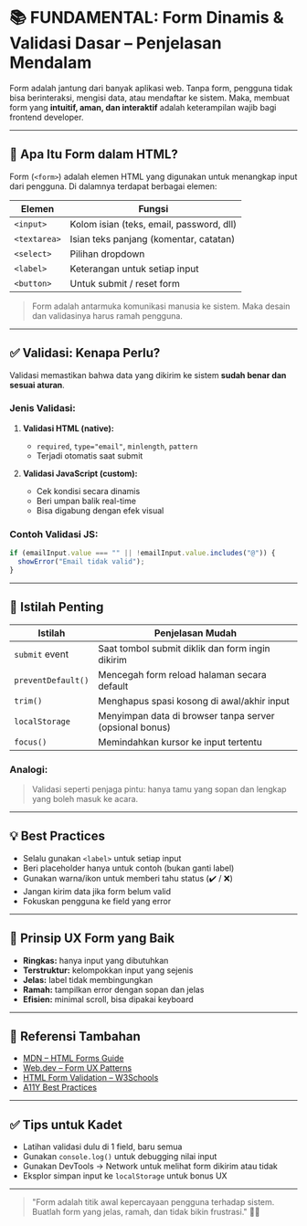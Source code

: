 # 📚 FUNDAMENTAL: Form Dinamis & Validasi Dasar – Penjelasan Mendalam

Form adalah jantung dari banyak aplikasi web. Tanpa form, pengguna tidak bisa berinteraksi, mengisi data, atau mendaftar ke sistem. Maka, membuat form yang **intuitif, aman, dan interaktif** adalah keterampilan wajib bagi frontend developer.

---

## 🧩 Apa Itu Form dalam HTML?

Form (`<form>`) adalah elemen HTML yang digunakan untuk menangkap input dari pengguna. Di dalamnya terdapat berbagai elemen:

| Elemen       | Fungsi                                   |
| ------------ | ---------------------------------------- |
| `<input>`    | Kolom isian (teks, email, password, dll) |
| `<textarea>` | Isian teks panjang (komentar, catatan)   |
| `<select>`   | Pilihan dropdown                         |
| `<label>`    | Keterangan untuk setiap input            |
| `<button>`   | Untuk submit / reset form                |

> Form adalah antarmuka komunikasi manusia ke sistem. Maka desain dan validasinya harus ramah pengguna.

---

## ✅ Validasi: Kenapa Perlu?

Validasi memastikan bahwa data yang dikirim ke sistem **sudah benar dan sesuai aturan**.

### Jenis Validasi:

1. **Validasi HTML (native):**

   - `required`, `type="email"`, `minlength`, `pattern`
   - Terjadi otomatis saat submit

2. **Validasi JavaScript (custom):**

   - Cek kondisi secara dinamis
   - Beri umpan balik real-time
   - Bisa digabung dengan efek visual

### Contoh Validasi JS:

```js
if (emailInput.value === "" || !emailInput.value.includes("@")) {
  showError("Email tidak valid");
}
```

---

## 🧠 Istilah Penting

| Istilah            | Penjelasan Mudah                                        |
| ------------------ | ------------------------------------------------------- |
| `submit` event     | Saat tombol submit diklik dan form ingin dikirim        |
| `preventDefault()` | Mencegah form reload halaman secara default             |
| `trim()`           | Menghapus spasi kosong di awal/akhir input              |
| `localStorage`     | Menyimpan data di browser tanpa server (opsional bonus) |
| `focus()`          | Memindahkan kursor ke input tertentu                    |

### Analogi:

> Validasi seperti penjaga pintu: hanya tamu yang sopan dan lengkap yang boleh masuk ke acara.

---

## 💡 Best Practices

- Selalu gunakan `<label>` untuk setiap input
- Beri placeholder hanya untuk contoh (bukan ganti label)
- Gunakan warna/ikon untuk memberi tahu status (✔️ / ❌)
- Jangan kirim data jika form belum valid
- Fokuskan pengguna ke field yang error

---

## 🎯 Prinsip UX Form yang Baik

- **Ringkas:** hanya input yang dibutuhkan
- **Terstruktur:** kelompokkan input yang sejenis
- **Jelas:** label tidak membingungkan
- **Ramah:** tampilkan error dengan sopan dan jelas
- **Efisien:** minimal scroll, bisa dipakai keyboard

---

## 🔗 Referensi Tambahan

- [MDN – HTML Forms Guide](https://developer.mozilla.org/en-US/docs/Learn/Forms)
- [Web.dev – Form UX Patterns](https://web.dev/sign-up-form-best-practices/)
- [HTML Form Validation – W3Schools](https://www.w3schools.com/html/html_forms.asp)
- [A11Y Best Practices](https://www.a11yproject.com/posts/accessible-forms/)

---

## ✅ Tips untuk Kadet

- Latihan validasi dulu di 1 field, baru semua
- Gunakan `console.log()` untuk debugging nilai input
- Gunakan DevTools → Network untuk melihat form dikirim atau tidak
- Eksplor simpan input ke `localStorage` untuk bonus UX

---

> "Form adalah titik awal kepercayaan pengguna terhadap sistem. Buatlah form yang jelas, ramah, dan tidak bikin frustrasi." 💬📄

